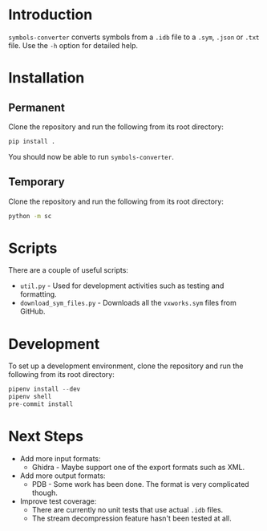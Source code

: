 # Introduction

`symbols-converter` converts symbols from a `.idb` file to a `.sym`, `.json` or `.txt` file. Use the `-h` option for detailed help.

# Installation

## Permanent

Clone the repository and run the following from its root directory:

```bash
pip install .
```

You should now be able to run `symbols-converter`.

## Temporary

Clone the repository and run the following from its root directory:

```bash
python -m sc
```

# Scripts

There are a couple of useful scripts:

- `util.py` - Used for development activities such as testing and formatting.
- `download_sym_files.py` - Downloads all the `vxworks.sym` files from GitHub.

# Development

To set up a development environment, clone the repository and run the following from its root directory:

```python
pipenv install --dev
pipenv shell
pre-commit install
```

# Next Steps

- Add more input formats:
  - Ghidra - Maybe support one of the export formats such as XML.
- Add more output formats:
  - PDB - Some work has been done. The format is very complicated though.
- Improve test coverage:
  - There are currently no unit tests that use actual `.idb` files.
  - The stream decompression feature hasn't been tested at all.


